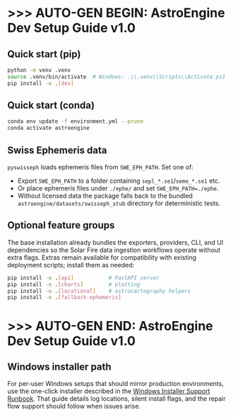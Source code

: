 # >>> AUTO-GEN BEGIN: AstroEngine Dev Setup Guide v1.0
## Quick start (pip)
```bash
python -m venv .venv
source .venv/bin/activate  # Windows: .\\.venv\\Scripts\\Activate.ps1
pip install -e .[dev]
```

## Quick start (conda)

```bash
conda env update -f environment.yml --prune
conda activate astroengine
```

## Swiss Ephemeris data

`pyswisseph` loads ephemeris files from `SWE_EPH_PATH`. Set one of:

* Export `SWE_EPH_PATH` to a folder containing `sepl_*.se1`/`semo_*.se1` etc.
* Or place ephemeris files under `./ephe/` and set `SWE_EPH_PATH=./ephe`.
* Without licensed data the package falls back to the bundled
  `astroengine/datasets/swisseph_stub` directory for deterministic tests.

## Optional feature groups

The base installation already bundles the exporters, providers, CLI, and UI
dependencies so the Solar Fire data ingestion workflows operate without extra
flags. Extras remain available for compatibility with existing deployment
scripts; install them as needed:

```bash
pip install -e .[api]           # FastAPI server
pip install -e .[charts]        # plotting
pip install -e .[locational]    # astrocartography helpers
pip install -e .[fallback-ephemeris]
```

# >>> AUTO-GEN END: AstroEngine Dev Setup Guide v1.0

## Windows installer path

For per-user Windows setups that should mirror production environments,
use the one-click installer described in the
[Windows Installer Support Runbook](runbook/windows_installer_support.md).
That guide details log locations, silent install flags, and the repair
flow support should follow when issues arise.

